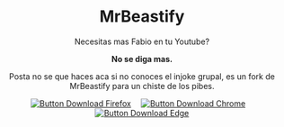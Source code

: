 <div align = center>

# MrBeastify

Necesitas mas Fabio en tu Youtube?

**No se diga mas.**

Posta no se que haces aca si no conoces el injoke grupal, es un fork de MrBeastify para un chiste de los pibes.

[![Button Download Firefox]][Download Firefox]  
[![Button Download Chrome]][Download Chrome]  
[![Button Download Edge]][Download Edge]

</div>

<!----------------------------------------------------------------------------->

[Button Download Firefox]: https://img.shields.io/badge/Firefox-FF7139?style=for-the-badge&logoColor=white&logo=Firefox

[Button Download Chrome]: https://img.shields.io/badge/Chrome-4285F4?style=for-the-badge&logoColor=white&logo=GoogleChrome

[Button Download Edge]: https://img.shields.io/badge/Edge-0078D7?style=for-the-badge&logoColor=white&logo=MicrosoftEdge&color=grey

[Download Firefox]: http://addons.mozilla.org/en-GB/firefox/addon/youtube-mrbeastify/
[Download Chrome]: http://chrome.google.com/webstore/detail/youtube-mrbeastify/dbmaeobgdodeimjdjnkipbfhgeldnmeb
[Download Edge]: #microsoftedge
